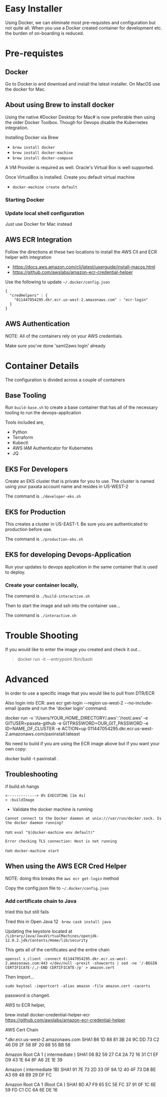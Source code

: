 # Easy Installer

Using Docker, we can eliminate most pre-requistes and configuration but not quite all.  When you use a Docker created container for development etc. the burden of on-boarding is reduced.

# Pre-requistes

## Docker

Go to Docker.io and download and install the latest installer. On MacOS use the docker for Mac.

## About using Brew to install docker

Using the native #Docker Desktop for Mac# is now preferable then using the older Docker Toolbox. Though for Devops disable the Kubernetes integration.

Installing Docker via Brew

* `brew install docker`
* `brew install docker-machine`
* `brew install docker-compose`

A VM Provider is required as well. Oracle's Virtual Box is well supported.

Once VirtualBox is installed.  Create you default virtual machine

* `docker-machine create default`

### Starting Docker
### Update local shell configuration

Just use Docker for Mac instead

## AWS ECR Integration

Follow the directions at these two locations to install the AWS ClI and ECR helper with integration

* https://docs.aws.amazon.com/cli/latest/userguide/install-macos.html
* https://github.com/awslabs/amazon-ecr-credential-helper


Use the following to update `~/.docker/config.json`
```
{
  "credHelpers" : {
    "011447054295.dkr.ecr.us-west-2.amazonaws.com" : "ecr-login"
  }
}
```

##  AWS Authentication

NOTE:  All of the containers rely on your AWS credentials.

Make sure you've done 'saml2aws login' already

# Container Details

The configuration is divided across a couple of containers

## Base Tooling

Run `build-base.sh` to create a base container that has all of the necessary tooling to run the devops-application

Tools included are,

* Python
* Terraform
* Kubectl
* AWS IAM Authenticator for Kubernetes
* JQ

## EKS For Developers

Create an EKS cluster that is private for you to use.  The cluster is named using your paxata account name and resides in US-WEST-2

The command is `./developer-eks.sh`


## EKS for Production

This creates a cluster in US-EAST-1.  Be sure you are authenticated to production before use.

The command is `./production-eks.sh`



## EKS for developing Devops-Application

Run your updates to devops application in the same container that is used to deploy.

### Create your container locally,

The command is `./build-interactive.sh`  

Then to start the image and ssh into the container use...

The command is `./interactive.sh`

# Trouble Shooting

If you would like to enter the image you created and check it out...
>  docker run -it --entrypoint /bin/bash <image-name>

# Advanced

In order to use a specific image that you would like to pull from DTR/ECR

Also login into ECR: aws ecr get-login --region us-west-2 --no-include-email  (paste and run the 'docker login' command.

docker run -v '/Users/YOUR_HOME_DIRECTORY/.aws':'/root/.aws' -e GITUSER=paxata-github -e GITPASSWORD=OUR_GIT_PASSWORD -e ID=NAME_OF_CLUSTER -e ACTION=up 011447054295.dkr.ecr.us-west-2.amazonaws.com/paxinstall:lateast


No need to build if you are using the ECR image above but if you want your own copy:

docker build -t paxinstall .

## Troubleshooting

if build.sh hangs

```
<-------------> 0% EXECUTING [1m 4s]
> :buildImage
```

* Validate the docker machine is running

`Cannot connect to the Docker daemon at unix:///var/run/docker.sock. Is the docker daemon running?`

run:  `eval "$(docker-machine env default)"`

`Error checking TLS connection: Host is not running`

run: `docker-machine start`

## When using the AWS ECR Cred Helper

NOTE: doing this breaks the `aws ecr get-login` method

Copy the config.json file to  `~/.docker/config.json`

### Add certificate chain to Java

tried this but still fails

Tried this in Open Java 12 ` brew cask install java`

Updating the keystore located at `/Library/Java/JavaVirtualMachines/openjdk-12.0.2.jdk/Contents/Home/lib/security`

This gets all of the certificates and the entire chain
```
openssl s_client -connect 011447054295.dkr.ecr.us-west-2.amazonaws.com:443 </dev/null -prexit -showcerts | sed -ne '/-BEGIN CERTIFICATE-/,/-END CERTIFICATE-/p' > amazon.cert
```

Then Import...
```
sudo keytool -importcert -alias amazon -file amazon.cert -cacerts
```

password is changeit.  

AWS to ECR helper,

brew install docker-credential-helper-ecr
https://github.com/awslabs/amazon-ecr-credential-helper

AWS Cert Chain

*.dkr.ecr.us-west-2.amazonaws.com
SHA1 B6 1D 88 81 3B 24 9C DD 73 C2 46 D9 2F 58 8F 20 88 55 BB 58

Amazon Root CA 1 ( intermediate )
SHA1 06 B2 59 27 C4 2A 72 16 31 C1 EF D9 43 1E 64 8F A6 2E 1E 39

Amazon ( intermediate 1B)
SHA1 91 7E 73 2D 33 0F 9A 12 40 4F 73 D8 BE A3 69 48 B9 29 DF FC

Amazon Root CA 1 (Root CA )
SHA1  8D A7 F9 65 EC 5E FC 37 91 0F 1C 6E 59 FD C1 CC 6A 6E DE 16
